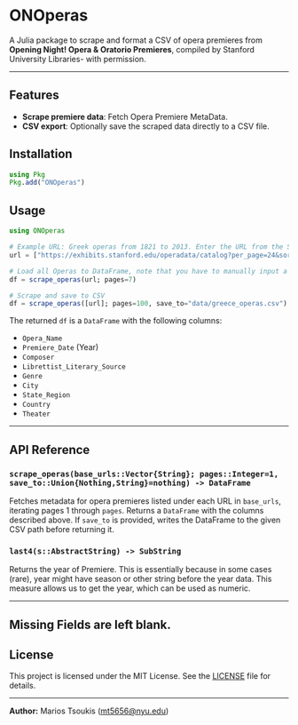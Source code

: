 # ONOperas

A Julia package to scrape and format a CSV of opera premieres from **Opening Night! Opera & Oratorio Premieres**, compiled by Stanford University Libraries- with permission. 

---

## Features

- **Scrape premiere data**: Fetch Opera Premiere MetaData. 
- **CSV export**: Optionally save the scraped data directly to a CSV file.

## Installation

```julia
using Pkg
Pkg.add("ONOperas")
```

## Usage

```julia
using ONOperas

# Example URL: Greek operas from 1821 to 2013. Enter the URL from the Stanford Opening Nights! Database
url = ["https://exhibits.stanford.edu/operadata/catalog?per_page=24&sort=pub_year_isi+desc%2C+title_sort+asc&exhibit_id=operadata&f%5Bcountry_ssim%5D%5B%5D=Greece&range%5Bpub_year_tisim%5D%5Bbegin%5D=1821&range%5Bpub_year_tisim%5D%5Bend%5D=2013"]

# Load all Operas to DataFrame, note that you have to manually input a page number. To scrape all Operas, enter number in bottom of screen. If in doubt, just put very high number- this will scrape all operas too; with small efficiency losses. 
df = scrape_operas(url; pages=7)

# Scrape and save to CSV
df = scrape_operas([url]; pages=100, save_to="data/greece_operas.csv")
```

The returned `df` is a `DataFrame` with the following columns:

- `Opera_Name`
- `Premiere_Date` (Year)
- `Composer`
- `Librettist_Literary_Source`
- `Genre`
- `City`
- `State_Region`
- `Country`
- `Theater`

---

## API Reference

### `scrape_operas(base_urls::Vector{String}; pages::Integer=1, save_to::Union{Nothing,String}=nothing) -> DataFrame`

Fetches metadata for opera premieres listed under each URL in `base_urls`, iterating pages 1 through `pages`. Returns a `DataFrame` with the columns described above. If `save_to` is provided, writes the DataFrame to the given CSV path before returning it.

### `last4(s::AbstractString) -> SubString`

Returns the year of Premiere. This is essentially because in some cases (rare), year might have season or other string before the year data. This measure allows us to get the year, which can be used as numeric. 

---

Missing Fields are left blank.
---

## License

This project is licensed under the MIT License. See the [LICENSE](LICENSE) file for details.

---

**Author:** Marios Tsoukis (<mt5656@nyu.edu>)
